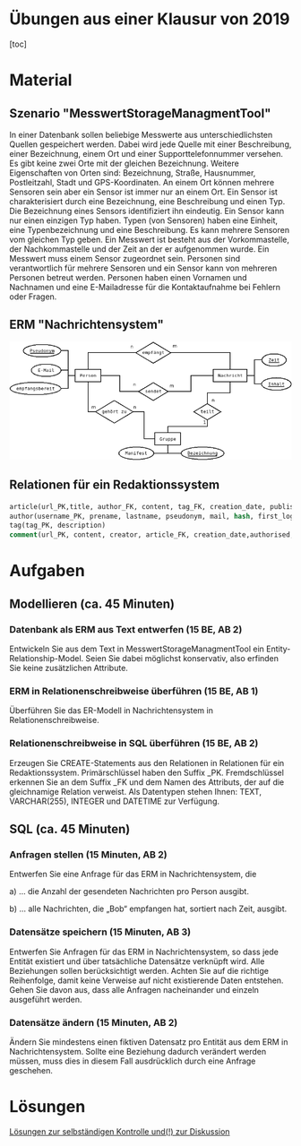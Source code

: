 Übungen aus einer Klausur von 2019
=============

[toc]

# Material

## Szenario "MesswertStorageManagmentTool"

In einer Datenbank sollen beliebige Messwerte aus unterschiedlichsten Quellen gespeichert werden. 
Dabei wird jede Quelle mit einer Beschreibung, einer Bezeichnung, einem Ort und einer Supporttelefonnummer versehen.
Es gibt keine zwei Orte mit der gleichen Bezeichnung. Weitere Eigenschaften von Orten sind:
Bezeichnung, Straße, Hausnummer, Postleitzahl, Stadt und GPS-Koordinaten. An einem Ort können
mehrere Sensoren sein aber ein Sensor ist immer nur an einem Ort. Ein Sensor ist charakterisiert
durch eine Bezeichnung, eine Beschreibung und einen Typ. Die Bezeichnung eines Sensors
identifiziert ihn eindeutig. Ein Sensor kann nur einen einzigen Typ haben. Typen (von Sensoren)
haben eine Einheit, eine Typenbezeichnung und eine Beschreibung. Es kann mehrere Sensoren vom
gleichen Typ geben. Ein Messwert ist besteht aus der Vorkommastelle, der Nachkommastelle und
der Zeit an der er aufgenommen wurde. Ein Messwert muss einem Sensor zugeordnet sein.
Personen sind verantwortlich für mehrere Sensoren und ein Sensor kann von mehreren Personen
betreut werden. Personen haben einen Vornamen und Nachnamen und eine E-Mailadresse für die
Kontaktaufnahme bei Fehlern oder Fragen.

## ERM "Nachrichtensystem"

![!large](Nachrichtensyste_ERM.png)

## Relationen für ein Redaktionssystem

~~~SQL
article(url_PK,title, author_FK, content, tag_FK, creation_date, publish_date, last_edit_date, authorised, authorised_by_author_FK)
author(username_PK, prename, lastname, pseudonym, mail, hash, first_login_date)
tag(tag_PK, description)
comment(url_PK, content, creator, article_FK, creation_date,authorised, authorised_by_author_FK)
~~~

# Aufgaben

## Modellieren (ca. 45 Minuten)

### Datenbank als ERM aus Text entwerfen (15 BE, AB 2)

Entwickeln Sie aus dem Text in MesswertStorageManagmentTool ein Entity-Relationship-Model. Seien Sie dabei möglichst konservativ, also erfinden Sie keine zusätzlichen Attribute.


### ERM in Relationenschreibweise überführen (15 BE, AB 1)

Überführen Sie das ER-Modell in Nachrichtensystem in Relationenschreibweise.

### Relationenschreibweise in SQL überführen (15 BE, AB 2)

Erzeugen Sie CREATE-Statements aus den Relationen in Relationen für ein Redaktionssystem. Primärschlüssel haben den Suffix _PK.
Fremdschlüssel erkennen Sie an dem Suffix _FK und dem Namen des Attributs, der auf die
gleichnamige Relation verweist. Als Datentypen stehen Ihnen: TEXT, VARCHAR(255), INTEGER
und DATETIME zur Verfügung.

## SQL (ca. 45 Minuten)

### Anfragen stellen (15 Minuten, AB 2)

Entwerfen Sie eine Anfrage für das ERM in Nachrichtensystem, die

a) ... die Anzahl der gesendeten Nachrichten pro Person ausgibt.

b) ... alle Nachrichten, die „Bob“ empfangen hat, sortiert nach Zeit, ausgibt.

### Datensätze speichern (15 Minuten, AB 3)

Entwerfen Sie Anfragen für das ERM in Nachrichtensystem, so dass jede Entität existiert und über
tatsächliche Datensätze verknüpft wird. Alle Beziehungen sollen berücksichtigt werden. Achten Sie
auf die richtige Reihenfolge, damit keine Verweise auf nicht existierende Daten entstehen. Gehen
Sie davon aus, dass alle Anfragen nacheinander und einzeln ausgeführt werden.

### Datensätze ändern (15 Minuten, AB 2)

Ändern Sie mindestens einen fiktiven Datensatz pro Entität aus dem ERM in Nachrichtensystem.
Sollte eine Beziehung dadurch verändert werden müssen, muss dies in diesem Fall ausdrücklich
durch eine Anfrage geschehen.

# Lösungen

[Lösungen zur selbständigen Kontrolle und(!) zur Diskussion](07_Klausurvorbereitung_Modelle_SQL_Lösungen.md)
